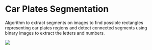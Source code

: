 Car Plates Segmentation
========================

Algorithm to extract segments on images to find possible rectangles representing car plates regions and detect connected segments using binary images to extract the letters and numbers.

![](https://github.com/eduardolundgren/car-plate-segmentation/raw/master/assets/demo.png)